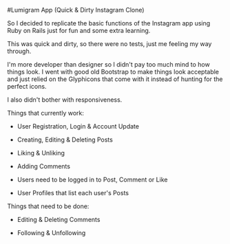 #Lumigram App (Quick & Dirty Instagram Clone)

So I decided to replicate the basic functions of the Instagram app using Ruby on Rails just for fun and some extra learning.

This was quick and dirty, so there were no tests, just me feeling my way through.

I'm more developer than designer so I didn't pay too much mind to how things look. I went with good old Bootstrap to make things look acceptable and just relied on the Glyphicons that come with it instead of hunting for the perfect icons.

I also didn't bother with responsiveness.

Things that currently work:

* User Registration, Login & Account Update

* Creating, Editing & Deleting Posts

* Liking & Unliking

* Adding Comments

* Users need to be logged in to Post, Comment or Like

* User Profiles that list each user's Posts


Things that need to be done:

* Editing & Deleting Comments

* Following & Unfollowing

